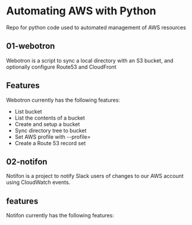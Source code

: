 # Automating AWS with Python

Repo for python code used to automated management of AWS resources

## 01-webotron

Webotron is a script to sync a local directory with an S3 bucket, and optionally configure Route53 and CloudFront

## Features

Webotron currently has the following features:

- List bucket
- List the contents of a bucket
- Create and setup a bucket
- Sync directory tree to bucket
- Set AWS profile with --profile=<profileName>
- Create a Route 53 record set

## 02-notifon

Notifon is a project to notify Slack users of changes to our AWS account using CloudWatch events.

## features
Notifon currently has the following features:
